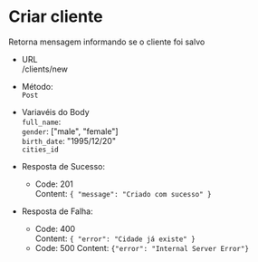 # Criar cliente

Retorna mensagem informando se o cliente foi salvo

- URL  
   /clients/new

- Método:  
   `Post`

- Variavéis do Body  
  `full_name`:  
  `gender`: ["male", "female"]  
  `birth_date`: "1995/12/20"  
  `cities_id`

- Resposta de Sucesso:

  - Code: 201  
    Content: `{ "message": "Criado com sucesso" }`

- Resposta de Falha:

  - Code: 400  
    Content: `{ "error": "Cidade já existe" }`
  - Code: 500
    Content: `{"error": "Internal Server Error"}`
